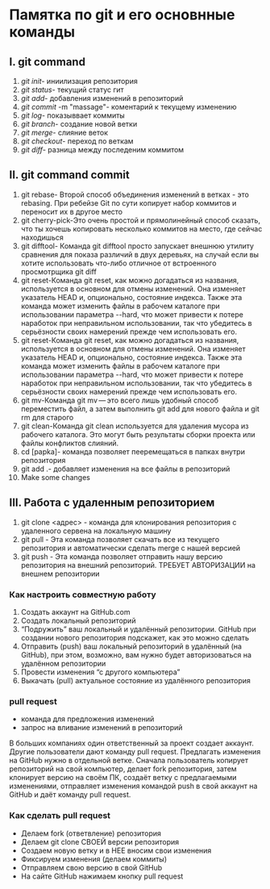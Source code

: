# Памятка по git и его основнные команды

## I. git command
1. *git init*- иниилизация репозитория 
2. *git status*- текущий статус гит
3. *git add*- добавления изменений в репозиторий 
4. *git commit* -m "massage"- коментарий к текущему изменению 
5. *git log*- показыввает коммиты 
6. *git branch*- создание новой ветки 
7. *git merge*- слияние веток 
8. *git checkout*- переход по веткам 
9. *git diff*- разница между последеним коммитом
## II. git command commit 
1. git rebase- Второй способ объединения изменений в ветках - это rebasing. При ребейзе Git по сути копирует набор коммитов и переносит их в другое место
2. git cherry-pick-Это очень простой и прямолинейный способ сказать, что ты хочешь копировать несколько коммитов на место, где сейчас находишься
3. git difftool- Команда git difftool просто запускает внешнюю утилиту сравнения для показа различий в двух деревьях, на случай если вы хотите использовать что-либо отличное от встроенного просмотрщика git diff
4. git reset-Команда git reset, как можно догадаться из названия, используется в основном для отмены изменений. Она изменяет указатель HEAD и, опционально, состояние индекса. Также эта команда может изменить файлы в рабочем каталоге при использовании параметра --hard, что может привести к потере наработок при неправильном использовании, так что убедитесь в серьёзности своих намерений прежде чем использовать его.
5. git reset-Команда git reset, как можно догадаться из названия, используется в основном для отмены изменений. Она изменяет указатель HEAD и, опционально, состояние индекса. Также эта команда может изменить файлы в рабочем каталоге при использовании параметра --hard, что может привести к потере наработок при неправильном использовании, так что убедитесь в серьёзности своих намерений прежде чем использовать его.
6. git mv-Команда git mv — это всего лишь удобный способ переместить файл, а затем выполнить git add для нового файла и git rm для старого
7. git clean-Команда git clean используется для удаления мусора из рабочего каталога. Это могут быть результаты сборки проекта или файлы конфликтов слияний.
8. cd [papka]- команда позволяет пееремещаться в папках внутри репозитория
9. git add .- добавляет изменения на все файлы в репозиторий
10. Make some changes
## III. Работа с удаленным репозиторием
1. git clone <адрес> - команда для клонирования репозитория с удаленного сервена на локальную машину
2. git pull - Эта команда позволяет скачать все из текущего репозитория и автоматически сделать merge с нашей версией
3. git push - Эта команда позволяет отправить нашу версию репозитория на внешний репозиторий. ТРЕБУЕТ АВТОРИЗАЦИИ на внешнем репозитории
### Как настроить совместную работу 
1. Создать аккаунт на GitHub.com 
2. Создать локальный репозиторий 
3. “Подружить” ваш локальный и удалённый репозитории. GitHub при создании нового репозитория подскажет, как это можно сделать 
4. Отправить (push) ваш локальный репозиторий в удалённый (на GitHub), при этом, возможно, вам нужно будет авторизоваться на удалённом репозитории 
5. Провести изменения “с другого компьютера” 
6. Выкачать (pull) актуальное состояние из удалённого репозитория
### pull request
* команда для предложения изменений
* запрос на вливание изменений в репозиторий

В больших компаниях один ответственный за проект создает аккаунт. Другие пользователи дают команду pull request. Предлагать изменения на GitHub нужно в отдельной ветке. Сначала пользователь копирует репозиторий на свой компьютер, делает fork репозитория, затем клонирует версию на своём ПК, создаёт ветку с предлагаемыми изменениями, отправляет изменения командой push в свой аккаунт на GitHub и даёт команду pull request.
### Как сделать pull request 
* Делаем fork (ответвление) репозитория 
* Делаем git clone СВОЕЙ версии репозитория 
* Создаем новую ветку и в НЕЕ вносим свои изменения 
* Фиксируем изменения (делаем коммиты) 
* Отправляем свою версию в свой GitHub 
* На сайте GitHub нажимаем кнопку pull request

